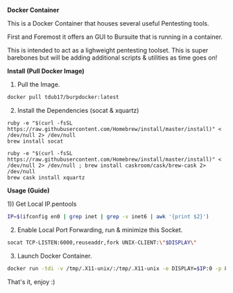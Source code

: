 **Docker Container**

This is a Docker Container that houses several useful Pentesting tools.

First and Foremost it offers an GUI to Bursuite that is running in a container.

This is intended to act as a lighweight pentesting toolset. This is super barebones but will be adding additional scripts & utilities as time goes on!

**Install (Pull Docker Image)**
1) Pull the Image.
```bash
docker pull tdub17/burpdocker:latest
```
2) Install the Dependencies (socat & xquartz)
```
ruby -e "$(curl -fsSL https://raw.githubusercontent.com/Homebrew/install/master/install)" < /dev/null 2> /dev/null
brew install socat

ruby -e "$(curl -fsSL https://raw.githubusercontent.com/Homebrew/install/master/install)" < /dev/null 2> /dev/null ; brew install caskroom/cask/brew-cask 2> /dev/null
brew cask install xquartz
```

**Usage (Guide)**

1)) Get Local IP.pentools
```bash
IP=$(ifconfig en0 | grep inet | grep -v inet6 | awk '{print $2}')
```
2) Enable Local Port Forwarding, run & minimize this Socket.
```bash
socat TCP-LISTEN:6000,reuseaddr,fork UNIX-CLIENT:\"$DISPLAY\"
```
3) Launch Docker Container.
```bash
docker run -tdi -v /tmp/.X11-unix/:/tmp/.X11-unix -e DISPLAY=$IP:0 -p 8080:8080 tdub17/burpdocker
```

That's it, enjoy :)
